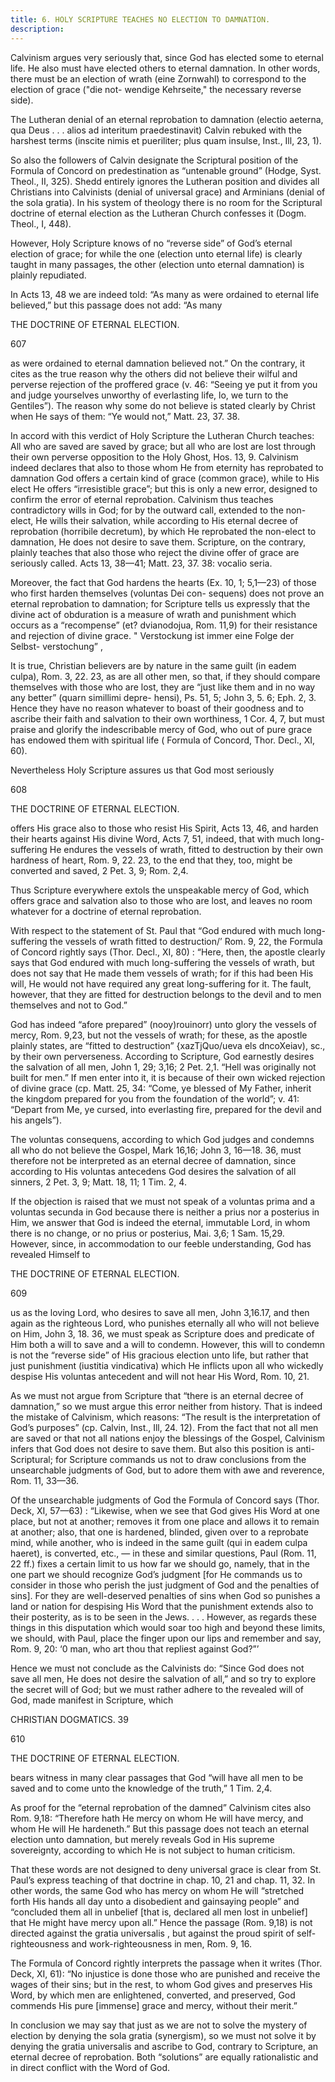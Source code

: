 ```yaml
---
title: 6. HOLY SCRIPTURE TEACHES NO ELECTION TO DAMNATION.
description: 
---
```


Calvinism argues very seriously that, since God has elected some to eternal life. He also must have elected others to eternal damnation. In other words, there must be an election of wrath (eine Zornwahl) to correspond to the election of grace ("die not- wendige Kehrseite," the necessary reverse side). 

The Lutheran denial of an eternal reprobation to damnation (electio aeterna, qua Deus . . . alios ad interitum praedestinavit) Calvin rebuked with the harshest terms (inscite nimis et pueriliter; plus quam insulse, Inst., Ill, 23, 1). 

So also the followers of Calvin designate the Scriptural position of the Formula of Concord on predestination as “untenable ground” (Hodge, Syst. Theol., II, 325). Shedd entirely ignores the Lutheran position and divides all Christians into Calvinists (denial of universal grace) and Arminians (denial of the sola gratia). In his system of theology there is no room for the Scriptural doctrine of eternal election as the Lutheran Church confesses it (Dogm. Theol., I, 448). 

However, Holy Scripture knows of no “reverse side” of God’s eternal election of grace; for while the one (election unto eternal life) is clearly taught in many passages, the other (election unto eternal damnation) is plainly repudiated. 

In Acts 13, 48 we are indeed told: “As many as were ordained to eternal life believed,” but this passage does not add: “As many 



THE DOCTRINE OF ETERNAL ELECTION. 


607 


as were ordained to eternal damnation believed not.” On the contrary, it cites as the true reason why the others did not believe their wilful and perverse rejection of the proffered grace (v. 46: “Seeing ye put it from you and judge yourselves unworthy of everlasting life, lo, we turn to the Gentiles”). The reason why some do not believe is stated clearly by Christ when He says of them: “Ye would not,” Matt. 23, 37. 38. 

In accord with this verdict of Holy Scripture the Lutheran Church teaches: All who are saved are saved by grace; but all who are lost are lost through their own perverse opposition to the Holy Ghost, Hos. 13, 9. Calvinism indeed declares that also to those whom He from eternity has reprobated to damnation God offers a certain kind of grace (common grace), while to His elect He offers “irresistible grace”; but this is only a new error, designed to confirm the error of eternal reprobation. Calvinism thus teaches contradictory wills in God; for by the outward call, extended to the non-elect, He wills their salvation, while according to His eternal decree of reprobation (horribile decretum), by which He reprobated the non-elect to damnation, He does not desire to save them. Scripture, on the contrary, plainly teaches that also those who reject the divine offer of grace are seriously called. Acts 13, 38—41; Matt. 23, 37. 38: vocalio seria. 

Moreover, the fact that God hardens the hearts (Ex. 10, 1; 5,1—23) of those who first harden themselves (voluntas Dei con- sequens) does not prove an eternal reprobation to damnation; for Scripture tells us expressly that the divine act of obduration is a measure of wrath and punishment which occurs as a “recompense” (et? dvianodojua, Rom. 11,9) for their resistance and rejection of divine grace. " Verstockung ist immer eine Folge der Selbst- verstochung” , 

It is true, Christian believers are by nature in the same guilt (in eadem culpa), Rom. 3, 22. 23, as are all other men, so that, if they should compare themselves with those who are lost, they are “just like them and in no way any better” (quarn simillimi depre- hensi), Ps. 51, 5; John 3, 5. 6; Eph. 2, 3. Hence they have no reason whatever to boast of their goodness and to ascribe their faith and salvation to their own worthiness, 1 Cor. 4, 7, but must praise and glorify the indescribable mercy of God, who out of pure grace has endowed them with spiritual life ( Formula of Concord, Thor. Decl., XI, 60). 

Nevertheless Holy Scripture assures us that God most seriously 



608 


THE DOCTRINE OF ETERNAL ELECTION. 


offers His grace also to those who resist His Spirit, Acts 13, 46, and harden their hearts against His divine Word, Acts 7, 51, indeed, that with much long-suffering He endures the vessels of wrath, fitted to destruction by their own hardness of heart, Rom. 9, 22. 23, to the end that they, too, might be converted and saved, 2 Pet. 3, 9; Rom. 2,4. 

Thus Scripture everywhere extols the unspeakable mercy of God, which offers grace and salvation also to those who are lost, and leaves no room whatever for a doctrine of eternal reprobation. 

With respect to the statement of St. Paul that “God endured with much long-suffering the vessels of wrath fitted to destruction/’ Rom. 9, 22, the Formula of Concord rightly says (Thor. Decl., XI, 80) : “Here, then, the apostle clearly says that God endured with much long-suffering the vessels of wrath, but does not say that He made them vessels of wrath; for if this had been His will, He would not have required any great long-suffering for it. The fault, however, that they are fitted for destruction belongs to the devil and to men themselves and not to God.” 

God has indeed “afore prepared” (nooy)rouinorr) unto glory the vessels of mercy, Rom. 9,23, but not the vessels of wrath; for these, as the apostle plainly states, are “fitted to destruction” {xazTjQuo/ueva els dncoXeiav), sc., by their own perverseness. According to Scripture, God earnestly desires the salvation of all men, John 1, 29; 3,16; 2 Pet. 2,1. “Hell was originally not built for men.” If men enter into it, it is because of their own wicked rejection of divine grace (cp. Matt. 25, 34: “Come, ye blessed of My Father, inherit the kingdom prepared for you from the foundation of the world”; v. 41: “Depart from Me, ye cursed, into everlasting fire, prepared for the devil and his angels”). 

The voluntas consequens, according to which God judges and condemns all who do not believe the Gospel, Mark 16,16; John 3, 16—18. 36, must therefore not be interpreted as an eternal decree of damnation, since according to His voluntas antecedens God desires the salvation of all sinners, 2 Pet. 3, 9; Matt. 18, 11; 1 Tim. 2, 4. 

If the objection is raised that we must not speak of a voluntas prima and a voluntas secunda in God because there is neither a prius nor a posterius in Him, we answer that God is indeed the eternal, immutable Lord, in whom there is no change, or no prius or posterius, Mai. 3,6; 1 Sam. 15,29. However, since, in accommodation to our feeble understanding, God has revealed Himself to 



THE DOCTRINE OF ETERNAL ELECTION. 


609 


us as the loving Lord, who desires to save all men, John 3,16.17, and then again as the righteous Lord, who punishes eternally all who will not believe on Him, John 3, 18. 36, we must speak as Scripture does and predicate of Him both a will to save and a will to condemn. However, this will to condemn is not the “reverse side” of His gracious election unto life, but rather that just punishment (iustitia vindicativa) which He inflicts upon all who wickedly despise His voluntas antecedent and will not hear His Word, Rom. 10, 21. 

As we must not argue from Scripture that “there is an eternal decree of damnation,” so we must argue this error neither from history. That is indeed the mistake of Calvinism, which reasons: “The result is the interpretation of God’s purposes” (cp. Calvin, Inst., Ill, 24. 12). From the fact that not all men are saved or that not all nations enjoy the blessings of the Gospel, Calvinism infers that God does not desire to save them. But also this position is anti-Scriptural; for Scripture commands us not to draw conclusions from the unsearchable judgments of God, but to adore them with awe and reverence, Rom. 11, 33—36. 

Of the unsearchable judgments of God the Formula of Concord says (Thor. Deck, XI, 57—63) : “Likewise, when we see that God gives His Word at one place, but not at another; removes it from one place and allows it to remain at another; also, that one is hardened, blinded, given over to a reprobate mind, while another, who is indeed in the same guilt (qui in eadem culpa haeret), is converted, etc., — in these and similar questions, Paul (Rom. 11, 22 ff.) fixes a certain limit to us how far we should go, namely, that in the one part we should recognize God’s judgment [for He commands us to consider in those who perish the just judgment of God and the penalties of sins]. For they are well-deserved penalties of sins when God so punishes a land or nation for despising His Word that the punishment extends also to their posterity, as is to be seen in the Jews. . . . However, as regards these things in this disputation which would soar too high and beyond these limits, we should, with Paul, place the finger upon our lips and remember and say, Rom. 9, 20: ‘0 man, who art thou that repliest against God?”’ 

Hence we must not conclude as the Calvinists do: “Since God does not save all men, He does not desire the salvation of all,” and so try to explore the secret will of God; but we must rather adhere to the revealed will of God, made manifest in Scripture, which 

CHRISTIAN DOGMATICS. 39 



610 


THE DOCTRINE OF ETERNAL ELECTION. 


bears witness in many clear passages that God “will have all men to be saved and to come unto the knowledge of the truth,” 1 Tim. 2,4. 

As proof for the “eternal reprobation of the damned” Calvinism cites also Rom. 9,18: “Therefore hath He mercy on whom He will have mercy, and whom He will He hardeneth.” But this passage does not teach an eternal election unto damnation, but merely reveals God in His supreme sovereignty, according to which He is not subject to human criticism. 

That these words are not designed to deny universal grace is clear from St. Paul’s express teaching of that doctrine in chap. 10, 21 and chap. 11, 32. In other words, the same God who has mercy on whom He will “stretched forth His hands all day unto a disobedient and gainsaying people” and “concluded them all in unbelief [that is, declared all men lost in unbelief] that He might have mercy upon all.” Hence the passage (Rom. 9,18) is not directed against the gratia universalis , but against the proud spirit of self-righteousness and work-righteousness in men, Rom. 9, 16. 

The Formula of Concord rightly interprets the passage when it writes (Thor. Deck, XI, 61): “No injustice is done those who are punished and receive the wages of their sins; but in the rest, to whom God gives and preserves His Word, by which men are enlightened, converted, and preserved, God commends His pure [immense] grace and mercy, without their merit.” 

In conclusion we may say that just as we are not to solve the mystery of election by denying the sola gratia (synergism), so we must not solve it by denying the gratia universalis and ascribe to God, contrary to Scripture, an eternal decree of reprobation. Both “solutions” are equally rationalistic and in direct conflict with the Word of God. 
